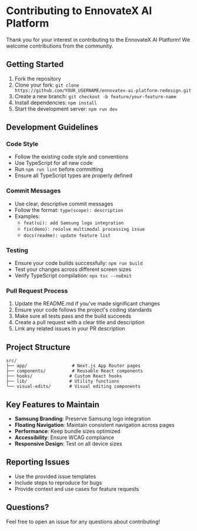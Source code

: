 # Contributing to EnnovateX AI Platform

Thank you for your interest in contributing to the EnnovateX AI Platform! We welcome contributions from the community.

## Getting Started

1. Fork the repository
2. Clone your fork: `git clone https://github.com/YOUR_USERNAME/ennovatex-ai-platform-redesign.git`
3. Create a new branch: `git checkout -b feature/your-feature-name`
4. Install dependencies: `npm install`
5. Start the development server: `npm run dev`

## Development Guidelines

### Code Style
- Follow the existing code style and conventions
- Use TypeScript for all new code
- Run `npm run lint` before committing
- Ensure all TypeScript types are properly defined

### Commit Messages
- Use clear, descriptive commit messages
- Follow the format: `type(scope): description`
- Examples:
  - `feat(ui): add Samsung logo integration`
  - `fix(demo): resolve multimodal processing issue`
  - `docs(readme): update feature list`

### Testing
- Ensure your code builds successfully: `npm run build`
- Test your changes across different screen sizes
- Verify TypeScript compilation: `npx tsc --noEmit`

### Pull Request Process

1. Update the README.md if you've made significant changes
2. Ensure your code follows the project's coding standards
3. Make sure all tests pass and the build succeeds
4. Create a pull request with a clear title and description
5. Link any related issues in your PR description

## Project Structure

```
src/
├── app/                 # Next.js App Router pages
├── components/          # Reusable React components
├── hooks/              # Custom React hooks
├── lib/                # Utility functions
└── visual-edits/       # Visual editing components
```

## Key Features to Maintain

- **Samsung Branding**: Preserve Samsung logo integration
- **Floating Navigation**: Maintain consistent navigation across pages
- **Performance**: Keep bundle sizes optimized
- **Accessibility**: Ensure WCAG compliance
- **Responsive Design**: Test on all device sizes

## Reporting Issues

- Use the provided issue templates
- Include steps to reproduce for bugs
- Provide context and use cases for feature requests

## Questions?

Feel free to open an issue for any questions about contributing!